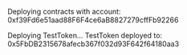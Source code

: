 Deploying contracts with account: 0xf39Fd6e51aad88F6F4ce6aB8827279cffFb92266

Deploying TestToken...
TestToken deployed to: 0x5FbDB2315678afecb367f032d93F642f64180aa3
